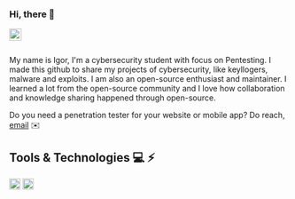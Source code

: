 ### Hi, there 🖖
<a href="https://www.linkedin.com/in/vicente-igor/">
  <img align="left" alt="Igor's LinkedIN" width="22px" src="https://raw.githubusercontent.com/peterthehan/peterthehan/master/assets/linkedin.svg" />
</a>
</br><br>

My name is Igor, I'm a cybersecurity student with focus on Pentesting. I made this github to share my projects of cybersecurity, like keyllogers, malware and exploits. 
I am also an open-source enthusiast and maintainer. I learned a lot from the open-source community and I love how collaboration and knowledge sharing happened through open-source.


Do you need a penetration tester for your website or mobile app? Do reach, [email](mailto:vicente.igor2@gmail.com) ✉️

## Tools & Technologies 💻 ⚡
<code><img height="20" src="https://raw.githubusercontent.com/jmnote/z-icons/master/svg/c.svg"></code>
<code><img height="20" src="https://raw.githubusercontent.com/jmnote/z-icons/master/svg/python.svg"></code>




